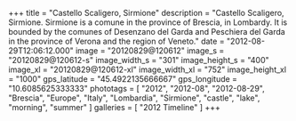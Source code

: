 +++
title = "Castello Scaligero, Sirmione"
description = "Castello Scaligero, Sirmione. Sirmione is a comune in the province of Brescia, in Lombardy. It is bounded by the comunes of Desenzano del Garda and Peschiera del Garda in the province of Verona and the region of Veneto."
date = "2012-08-29T12:06:12.000"
image = "20120829@120612"
image_s = "20120829@120612-s"
image_width_s = "301"
image_height_s = "400"
image_xl = "20120829@120612-xl"
image_width_xl = "752"
image_height_xl = "1000"
gps_latitude = "45.4922135666667"
gps_longitude = "10.6085625333333"
phototags = [ "2012", "2012-08", "2012-08-29", "Brescia", "Europe", "Italy", "Lombardia", "Sirmione", "castle", "lake", "morning", "summer" ]
galleries = [ "2012 Timeline" ]
+++
